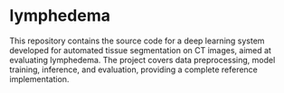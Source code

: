 # lymphedema

This repository contains the source code for a deep learning system developed for automated tissue segmentation on CT images, aimed at evaluating lymphedema. The project covers data preprocessing, model training, inference, and evaluation, providing a complete reference implementation.
